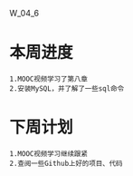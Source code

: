 W_04_6

# 本周进度

	1.MOOC视频学习了第八章
	2.安装MySQL，并了解了一些sql命令

#	下周计划

	1.MOOC视频学习继续跟紧
	2.查阅一些Github上好的项目、代码
